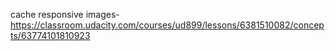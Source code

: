 cache responsive images-
https://classroom.udacity.com/courses/ud899/lessons/6381510082/concepts/63774101810923
